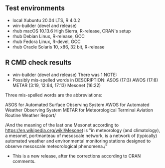 ## Test environments
* local Xubuntu 20.04 LTS, R 4.0.2
* win-builder (devel and release)
* rhub macOS 10.13.6 High Sierra, R-release, CRAN's setup
* rhub Debian Linux, R-release, GCC
* rhub Fedora Linux, R-devel, GCC
* rhub Oracle Solaris 10, x86, 32 bit, R-release

## R CMD check results
* win-builder (devel and release)
There was 1 NOTE:
* Possibly mis-spelled words in DESCRIPTION:
  ASOS (17:3)
  AWOS (17:8)
  METAR (3:19, 12:64, 17:13)
  Mesonet (16:22)

Three mis-spelled words are the abbreviations:

ASOS for Automated Surface Observing System
AWOS for Automated Weather Observing System
METAR for Meteorological Terminal Aviation Routine Weather Report/

/And the meaning of the last one Mesonet according to
https://en.wikipedia.org/wiki/Mesonet is "in meteorology (and
climatology), a mesonet, portmanteau of mesoscale network, is a network
of (typically) automated weather and environmental monitoring stations
designed to observe mesoscale meteorological phenomena./" 

* This is a new release, after the corrections according to CRAN comments.
